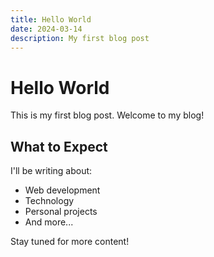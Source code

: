 ```yaml
---
title: Hello World
date: 2024-03-14
description: My first blog post
---
```


# Hello World

This is my first blog post. Welcome to my blog!

## What to Expect

I'll be writing about:
- Web development
- Technology
- Personal projects
- And more...

Stay tuned for more content! 